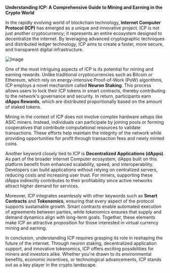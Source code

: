 **Understanding ICP: A Comprehensive Guide to Mining and Earning in the Crypto World**

In the rapidly evolving world of blockchain technology, **Internet Computer Protocol (ICP)** has emerged as a unique and innovative project. ICP is not just another cryptocurrency; it represents an entire ecosystem designed to decentralize the internet. By leveraging advanced cryptographic techniques and distributed ledger technology, ICP aims to create a faster, more secure, and transparent digital infrastructure.

![Image](https://github.com/user-attachments/assets/31692037-0104-4703-abd1-696b6a7dd41b)

One of the most intriguing aspects of ICP is its potential for mining and earning rewards. Unlike traditional cryptocurrencies such as Bitcoin or Ethereum, which rely on energy-intensive Proof-of-Work (PoW) algorithms, ICP employs a novel mechanism called **Neuron Staking**. This process allows users to lock their ICP tokens in smart contracts, thereby contributing to the network's governance and security. In return, participants earn **dApps Rewards**, which are distributed proportionally based on the amount of staked tokens.

Mining in the context of ICP does not involve complex hardware setups like ASIC miners. Instead, individuals can participate by joining pools or forming cooperatives that contribute computational resources to validate transactions. These efforts help maintain the integrity of the network while providing opportunities for profit through transaction fees and newly minted coins.

Another keyword closely tied to ICP is **Decentralized Applications (dApps)**. As part of the broader Internet Computer ecosystem, dApps built on this platform benefit from enhanced scalability, speed, and interoperability. Developers can build applications without relying on centralized servers, reducing costs and increasing user trust. For miners, supporting these dApps indirectly contributes to their profitability since active networks attract higher demand for services.

Moreover, ICP integrates seamlessly with other keywords such as **Smart Contracts** and **Tokenomics**, ensuring that every aspect of the protocol supports sustainable growth. Smart contracts enable automated execution of agreements between parties, while tokenomics ensures that supply and demand dynamics align with long-term goals. Together, these elements make ICP an attractive proposition for those interested in virtual currency mining and earning.

In conclusion, understanding ICP requires grasping its role in reshaping the future of the internet. Through neuron staking, decentralized application support, and innovative tokenomics, ICP offers exciting possibilities for miners and investors alike. Whether you're drawn to its environmental benefits, economic incentives, or technological advancements, ICP stands out as a key player in the crypto landscape.